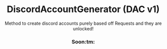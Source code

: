 <h1 align="center"> DiscordAccountGenerator (DAC v1) </h1>
<p align="center"> Method to create discord accounts purely based off Requests and they are unlocked! </p>

<h3 align="center"> Soon:tm: </h3>
